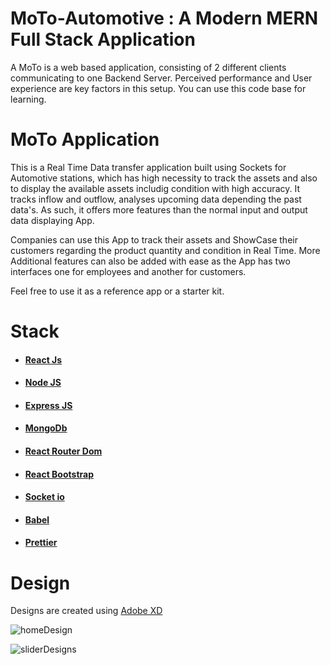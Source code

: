 # MoTo-Automotive : A Modern MERN Full Stack Application

 A MoTo is a web based application, consisting of 2 different clients communicating to one Backend Server. Perceived performance and User experience are key factors in this setup. You can use this code base for learning.

# MoTo Application

This is a Real Time Data transfer application built using Sockets for Automotive stations, which has high necessity to track the assets and also to display the available assets includig condition with high accuracy. It tracks inflow and outflow, analyses upcoming data depending the past data's. As such, it offers more features than the normal input and output data displaying App.

Companies can use this App to track their assets and ShowCase their customers regarding the product quantity and condition in Real Time. More Additional features can also be added with ease
as the App has two interfaces one for employees and another for customers. 

Feel free to use it as a reference app or a starter kit.

# Stack

* ####  <a href="https://reactjs.org/"> React Js </a> 
* ####  <a href="https://nodejs.org/en/"> Node JS </a> 
* ####  <a href="https://expressjs.com/"> Express JS </a>
* ####  <a href="https://www.mongodb.com/"> MongoDb </a>
* ####  <a href="https://www.npmjs.com/package/react-router-dom"> React Router Dom </a>
* ####  <a href="https://github.com/prettier/prettier">React Bootstrap</a>
* ####  <a href="https://socket.io/">Socket io</a>
* ####  <a href="https://babeljs.io/">Babel</a>
* ####  <a href="https://github.com/prettier/prettier">Prettier</a>

# Design 

Designs are created using <a href="https://www.adobe.com/in/products/xd.html">Adobe XD</a>

![homeDesign](https://user-images.githubusercontent.com/54667515/69912873-b20a0c00-1455-11ea-8224-e6051bd28feb.PNG)


![sliderDesigns](https://user-images.githubusercontent.com/54667515/69912878-c51cdc00-1455-11ea-9c7c-64598462267b.PNG)








